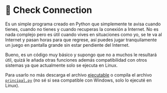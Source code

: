 # 📶 Check Connection

Es un simple programa creado en Python que simplemente te avisa cuando tienes, cuando no tienes y cuando recuperas la conexión a Internet. No es nada complejo pero es útil cuando vives en situaciones como yo, se te va al Internet y pasan horas para que regrese, así puedes jugar tranquilamente un juego en pantalla grande sin estar pendiente del Internet.

Bueno, es un código muy básico y supongo que no a muchos le resultará útil, quizá le añada otras funciones además compatibilidad con otros sistemas ya que actualmente solo se ejecuta en Linux.

Para usarlo no más descarga el archivo [ejecutable](https://github.com/daniscript18/CheckConnection/releases) o compila el archivo [`principal.py`](./principal.py) (no sé si sea compatible con Windows, solo lo ejecuté en Linux).